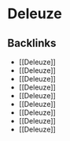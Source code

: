 # Deleuze



<a id="orgecbfe55"></a>

## Backlinks

-   [[Deleuze]]
-   [[Deleuze]]
-   [[Deleuze]]
-   [[Deleuze]]
-   [[Deleuze]]
-   [[Deleuze]]
-   [[Deleuze]]
-   [[Deleuze]]
-   [[Deleuze]]
